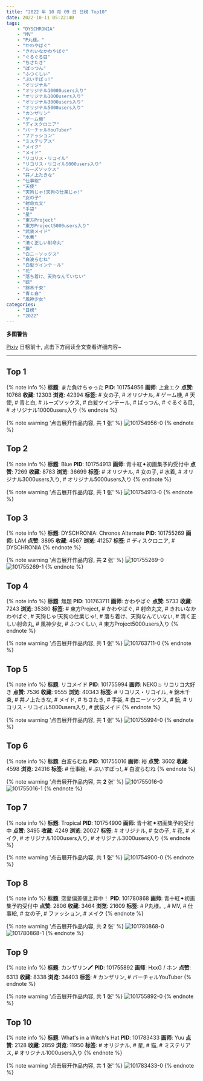 ```yaml
---
title: "2022 年 10 月 09 日 日榜 Top10"
date: 2022-10-11 05:22:40
tags:
    - "DYSCHRONIA"
    - "MV"
    - "P丸様。"
    - "かわやばぐ"
    - "きれいなかわやばぐ"
    - "ぐるぐる目"
    - "ちさたき"
    - "ぱっつん"
    - "ふつくしい"
    - "ぶいすぽっ!"
    - "オリジナル"
    - "オリジナル10000users入り"
    - "オリジナル1000users入り"
    - "オリジナル3000users入り"
    - "オリジナル5000users入り"
    - "カンザリン"
    - "ゲーム機"
    - "ディスクロニア"
    - "バーチャルYouTuber"
    - "ファッション"
    - "ミステリアス"
    - "メイク"
    - "メイド"
    - "リコリス・リコイル"
    - "リコリス・リコイル5000users入り"
    - "ルーズソックス"
    - "井ノ上たきな"
    - "仕事絵"
    - "天使"
    - "天狗じゃ!天狗の仕業じゃ!"
    - "女の子"
    - "射命丸文"
    - "手袋"
    - "星"
    - "東方Project"
    - "東方Project5000users入り"
    - "武装メイド"
    - "水着"
    - "清く正しい射命丸"
    - "猫"
    - "白ニーソックス"
    - "白波らむね"
    - "白髪ツインテール"
    - "花"
    - "落ち着け、天狗なんていない"
    - "銃"
    - "錦木千束"
    - "青と白"
    - "風神少女"
categories:
    - "日榜"
    - "2022"
---
```


<i class="fa fa-triangle-exclamation"></i>**多图警告**<i class="fa fa-triangle-exclamation"></i>

[Pixiv](https://www.pixiv.net/) 日榜前十, 点击下方阅读全文查看详细内容~

<!-- more -->

---

## Top 1

{% note info %}
**标题**: また負けちゃった
**PID**: 101754956 **画师**: 上倉エク
**点赞**: 10768 **收藏**: 12303 **浏览**: 42394
**标签**: # 女の子, # オリジナル, # ゲーム機, # 天使, # 青と白, # ルーズソックス, # 白髪ツインテール, # ぱっつん, # ぐるぐる目, # オリジナル10000users入り
{% endnote %}

{% note warning '点击展开作品内容, 共 **1** 张' %}
![101754956-0](https://i.pixiv.re/img-original/img/2022/10/08/00/00/13/101754956_p0.jpg)
{% endnote %}

## Top 2

{% note info %}
**标题**: Blue
**PID**: 101754913 **画师**: 青十紅✦初画集予約受付中
**点赞**: 7269 **收藏**: 8783 **浏览**: 36699
**标签**: # オリジナル, # 女の子, # 水着, # オリジナル3000users入り, # オリジナル5000users入り
{% endnote %}

{% note warning '点击展开作品内容, 共 **1** 张' %}
![101754913-0](https://i.pixiv.re/img-original/img/2022/10/08/00/00/07/101754913_p0.jpg)
{% endnote %}

## Top 3

{% note info %}
**标题**: DYSCHRONIA: Chronos Alternate
**PID**: 101755269 **画师**: LAM
**点赞**: 3895 **收藏**: 4567 **浏览**: 41257
**标签**: # ディスクロニア, # DYSCHRONIA
{% endnote %}

{% note warning '点击展开作品内容, 共 **2** 张' %}
![101755269-0](https://i.pixiv.re/img-original/img/2022/10/08/00/04/46/101755269_p0.jpg)
![101755269-1](https://i.pixiv.re/img-original/img/2022/10/08/00/04/46/101755269_p1.jpg)
{% endnote %}

## Top 4

{% note info %}
**标题**: 無題
**PID**: 101763711 **画师**: かわやばぐ
**点赞**: 5733 **收藏**: 7243 **浏览**: 35380
**标签**: # 東方Project, # かわやばぐ, # 射命丸文, # きれいなかわやばぐ, # 天狗じゃ!天狗の仕業じゃ!, # 落ち着け、天狗なんていない, # 清く正しい射命丸, # 風神少女, # ふつくしい, # 東方Project5000users入り
{% endnote %}

{% note warning '点击展开作品内容, 共 **1** 张' %}
![101763711-0](https://i.pixiv.re/img-original/img/2022/10/08/11/22/49/101763711_p0.jpg)
{% endnote %}

## Top 5

{% note info %}
**标题**: リコメイド
**PID**: 101755994 **画师**: NEKO♨ リコリコ大好き
**点赞**: 7536 **收藏**: 9555 **浏览**: 40343
**标签**: # リコリス・リコイル, # 錦木千束, # 井ノ上たきな, # メイド, # ちさたき, # 手袋, # 白ニーソックス, # 銃, # リコリス・リコイル5000users入り, # 武装メイド
{% endnote %}

{% note warning '点击展开作品内容, 共 **1** 张' %}
![101755994-0](https://i.pixiv.re/img-original/img/2022/10/08/17/37/14/101755994_p0.jpg)
{% endnote %}

## Top 6

{% note info %}
**标题**: 白波らむね
**PID**: 101755016 **画师**: 裕
**点赞**: 3602 **收藏**: 4598 **浏览**: 24316
**标签**: # 仕事絵, # ぶいすぽっ!, # 白波らむね
{% endnote %}

{% note warning '点击展开作品内容, 共 **2** 张' %}
![101755016-0](https://i.pixiv.re/img-original/img/2022/10/08/00/00/21/101755016_p0.jpg)
![101755016-1](https://i.pixiv.re/img-original/img/2022/10/08/00/00/21/101755016_p1.jpg)
{% endnote %}

## Top 7

{% note info %}
**标题**: Tropical
**PID**: 101754900 **画师**: 青十紅✦初画集予約受付中
**点赞**: 3495 **收藏**: 4249 **浏览**: 20027
**标签**: # オリジナル, # 女の子, # 花, # メイク, # オリジナル1000users入り, # オリジナル3000users入り
{% endnote %}

{% note warning '点击展开作品内容, 共 **1** 张' %}
![101754900-0](https://i.pixiv.re/img-original/img/2022/10/08/00/00/05/101754900_p0.jpg)
{% endnote %}

## Top 8

{% note info %}
**标题**: 恋愛偏差値上昇中！
**PID**: 101780868 **画师**: 青十紅✦初画集予約受付中
**点赞**: 2806 **收藏**: 3464 **浏览**: 21609
**标签**: # P丸様。, # MV, # 仕事絵, # 女の子, # ファッション, # メイク
{% endnote %}

{% note warning '点击展开作品内容, 共 **2** 张' %}
![101780868-0](https://i.pixiv.re/img-original/img/2022/10/09/00/27/17/101780868_p0.jpg)
![101780868-1](https://i.pixiv.re/img-original/img/2022/10/09/00/27/17/101780868_p1.jpg)
{% endnote %}

## Top 9

{% note info %}
**标题**: カンザリン🖍️
**PID**: 101755892 **画师**: HxxG / ホン
**点赞**: 6313 **收藏**: 8338 **浏览**: 34403
**标签**: # カンザリン, # バーチャルYouTuber
{% endnote %}

{% note warning '点击展开作品内容, 共 **1** 张' %}
![101755892-0](https://i.pixiv.re/img-original/img/2022/10/08/00/25/48/101755892_p0.png)
{% endnote %}

## Top 10

{% note info %}
**标题**: What's in a Witch's Hat
**PID**: 101783433 **画师**: Yuu
**点赞**: 2128 **收藏**: 2859 **浏览**: 11950
**标签**: # オリジナル, # 星, # 猫, # ミステリアス, # オリジナル1000users入り
{% endnote %}

{% note warning '点击展开作品内容, 共 **1** 张' %}
![101783433-0](https://i.pixiv.re/img-original/img/2022/10/09/02/34/36/101783433_p0.jpg)
{% endnote %}
